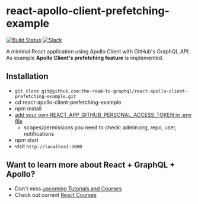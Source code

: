 # react-apollo-client-prefetching-example

[![Build Status](https://travis-ci.org/the-road-to-graphql/react-apollo-client-prefetching-example.svg?branch=master)](https://travis-ci.org/the-road-to-graphql/react-apollo-client-prefetching-example) [![Slack](https://slack-the-road-to-learn-react.wieruch.com/badge.svg)](https://slack-the-road-to-learn-react.wieruch.com/)

A minimal React application using Apollo Client with GitHub's GraphQL API. As example **Apollo Client's prefetching feature** is implemented.

## Installation

* `git clone git@github.com:the-road-to-graphql/react-apollo-client-prefetching-example.git`
* cd react-apollo-client-prefetching-example
* npm install
* [add your own REACT_APP_GITHUB_PERSONAL_ACCESS_TOKEN in .env file](https://help.github.com/articles/creating-a-personal-access-token-for-the-command-line/)
  * scopes/permissions you need to check: admin:org, repo, user, notifications
* npm start
* visit `http://localhost:3000`

## Want to learn more about React + GraphQL + Apollo?

* Don't miss [upcoming Tutorials and Courses](https://www.getrevue.co/profile/rwieruch)
* Check out current [React Courses](https://roadtoreact.com)
